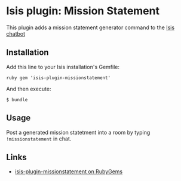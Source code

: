 # Isis plugin: Mission Statement

This plugin adds a mission statement generator command to the [Isis chatbot](https://github.com/silentgrowl/isis)

## Installation

Add this line to your Isis installation's Gemfile:

``ruby
gem 'isis-plugin-missionstatement'
``

And then execute:

    $ bundle

## Usage

Post a generated mission statetment into a room by typing ```!missionstatement``` in chat.

## Links

* [isis-plugin-missionstatement on RubyGems](https://rubygems.org/gems/isis-plugin-missionstatement)
